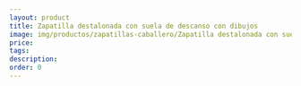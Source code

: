 ```yaml
---
layout: product
title: Zapatilla destalonada con suela de descanso con dibujos
image: img/productos/zapatillas-caballero/Zapatilla destalonada con suela de descanso con dibujos. Varios modelos a elegir
price: 
tags: 
description: 
order: 0
---
```

